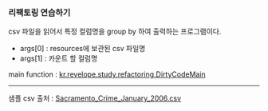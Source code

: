 ### 리팩토링 연습하기

csv 파일을 읽어서 특정 컬럼명을 group by 하여 출력하는 프로그램이다.
- args[0] : resources에 보관된 csv 파일명
- args[1] : 카운트 할 컬럼명

main function : [kr.revelope.study.refactoring.DirtyCodeMain](https://github.com/Reve1988/refactoring-sample/blob/master/src/main/java/kr/revelope/study/refactoring/DirtyCodeMain.java)

---

샘플 csv 출처 : [Sacramento_Crime_January_2006.csv](https://support.spatialkey.com/spatialkey-sample-csv-data/)
